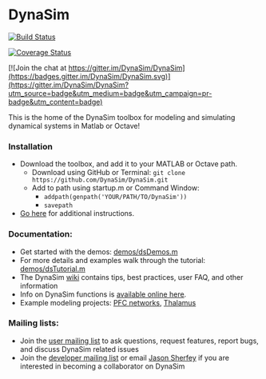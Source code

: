 # DynaSim

[![Build Status](https://www.dropbox.com/s/ncjgzvrwdd50p6o/build.svg?dl=1)](https://www.dropbox.com/s/ncjgzvrwdd50p6o/build.svg?dl=1)

[![Coverage Status](https://www.dropbox.com/s/2qxxpgff71hytbp/coverage.svg?dl=1)](https://www.dropbox.com/s/2qxxpgff71hytbp/coverage.svg?dl=1)

[![Join the chat at https://gitter.im/DynaSim/DynaSim](https://badges.gitter.im/DynaSim/DynaSim.svg)](https://gitter.im/DynaSim/DynaSim?utm_source=badge&utm_medium=badge&utm_campaign=pr-badge&utm_content=badge)

This is the home of the DynaSim toolbox for modeling and simulating dynamical
systems in Matlab or Octave!

### Installation

* Download the toolbox, and add it to your MATLAB or Octave path.
  * Download using GitHub or Terminal: `git clone https://github.com/DynaSim/DynaSim.git`
  * Add to path using startup.m or Command Window:
    * `addpath(genpath('YOUR/PATH/TO/DynaSim'))`
    * `savepath`
* [Go here](https://github.com/DynaSim/DynaSim/wiki/Installation) for additional instructions.

### Documentation:

- Get started with the demos: [demos/dsDemos.m](https://github.com/DynaSim/DynaSim/blob/master/demos/dsDemos.m)
- For more details and examples walk through the tutorial: [demos/dsTutorial.m](https://github.com/DynaSim/DynaSim/blob/master/demos/dsTutorial.m)
- The DynaSim [wiki](https://github.com/DynaSim/DynaSim/wiki/) contains tips, best practices, user FAQ, and other information
- Info on DynaSim functions is [available online
  here](https://dynasim.github.io/DynaSim/).
- Example modeling projects: [PFC networks](https://github.com/jsherfey/PFC_models), [Thalamus](https://github.com/asoplata/ching2010_tcre_dynasim_mechanisms)

### Mailing lists:

- Join the [user mailing list](https://groups.google.com/forum/#!forum/dynasim-users) to ask questions, request features, report bugs, and discuss DynaSim related issues
- Join the [developer mailing list](https://groups.google.com/forum/#!forum/dynasim-developers) or email [Jason Sherfey](http://jasonsherfey.com/) if you are interested in becoming a collaborator on DynaSim
